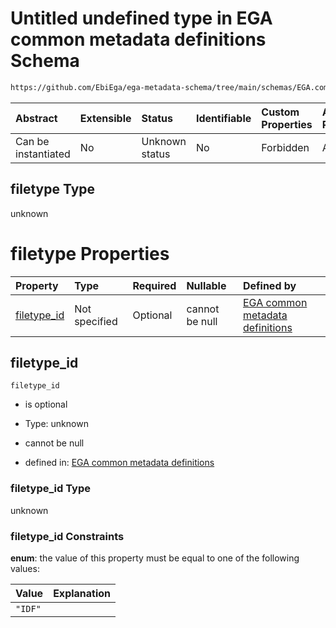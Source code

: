 # Untitled undefined type in EGA common metadata definitions Schema

```txt
https://github.com/EbiEga/ega-metadata-schema/tree/main/schemas/EGA.common-definitions.json#/definitions/filename-filetype-pattern-check/anyOf/6/properties/filetype
```



| Abstract            | Extensible | Status         | Identifiable | Custom Properties | Additional Properties | Access Restrictions | Defined In                                                                                |
| :------------------ | :--------- | :------------- | :----------- | :---------------- | :-------------------- | :------------------ | :---------------------------------------------------------------------------------------- |
| Can be instantiated | No         | Unknown status | No           | Forbidden         | Allowed               | none                | [EGA.common-definitions.json*](../out/EGA.common-definitions.json "open original schema") |

## filetype Type

unknown

# filetype Properties

| Property                    | Type          | Required | Nullable       | Defined by                                                                                                                                                                                                                                                                                                                                                                    |
| :-------------------------- | :------------ | :------- | :------------- | :---------------------------------------------------------------------------------------------------------------------------------------------------------------------------------------------------------------------------------------------------------------------------------------------------------------------------------------------------------------------------- |
| [filetype_id](#filetype_id) | Not specified | Optional | cannot be null | [EGA common metadata definitions](ega-2-definitions-check-filetype-checks-based-on-its-filename-anyof-idf-filename-pattern-check-properties-filetype-properties-filetype_id.md "https://github.com/EbiEga/ega-metadata-schema/tree/main/schemas/EGA.common-definitions.json#/definitions/filename-filetype-pattern-check/anyOf/6/properties/filetype/properties/filetype_id") |

## filetype_id



`filetype_id`

*   is optional

*   Type: unknown

*   cannot be null

*   defined in: [EGA common metadata definitions](ega-2-definitions-check-filetype-checks-based-on-its-filename-anyof-idf-filename-pattern-check-properties-filetype-properties-filetype_id.md "https://github.com/EbiEga/ega-metadata-schema/tree/main/schemas/EGA.common-definitions.json#/definitions/filename-filetype-pattern-check/anyOf/6/properties/filetype/properties/filetype_id")

### filetype_id Type

unknown

### filetype_id Constraints

**enum**: the value of this property must be equal to one of the following values:

| Value   | Explanation |
| :------ | :---------- |
| `"IDF"` |             |
